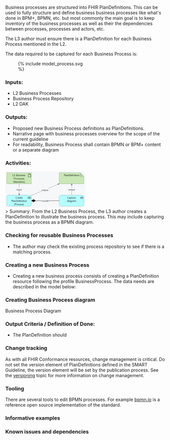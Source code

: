 Business processes are structured into FHIR PlanDefinitions. This can be used to fully structure and define business business processes like what's done in BPM+, BPMN, etc. but most commonly the main goal is to keep inventory of the business processes as well as their the dependencies between processes, processes and actors, etc.

The L3 author must ensure there is a PlanDefinition for each Business Process mentioned in the L2. 

The data required to be captured for each Business Process is:
<figure style = "width:15em">
  {% include model_process.svg %}
</figure>


### **Inputs:** 

* L2 Business Processes
* Business Process Repository
* L2 DAK

### **Outputs:**

* Proposed new Business Process definitions as PlanDefinitions.
* Narrative page with business processes overview for the scope of the current guideline
* For readability, Business Process shall contain BPMN or BPM+ content or a separate diagram 

### **Activities:**
<img src="./l3_process_process.png" style="width:50%"/>
<br clear="all"/>
> Summary: From the L2 Business Process, the L3 author creates a PlanDefinition to illustrate the business process. This may include capturing the business process as a BPMN diagram.  


### **Checking for reusable Business Processes**
* The author may check the existing process repository to see if there is a matching process. 


### **Creating a new Business Process**
* Creating a new business process consists of creating a PlanDefinition resource following the profile BusinessProcess. The data needs are described in the model below:

### **Creating Business Process diagram**
Business Process Diagram

### **Output Criteria / Definition of Done:**
* The PlanDefinition should 

### **Change tracking**

As with all FHIR Conformance resources, change management is critical. Do not set the version element of PlanDefinitions defined in the SMART Guideline, the version element will be set by the publication process. See the [versioning](versioning.html) topic for more information on change management.

### **Tooling**
There are several tools to edit BPMN processes. For example [bpmn.io](https://bpmn.io/) is a reference open source implementation of the standard.

### **Informative examples**


### **Known issues and dependencies**


